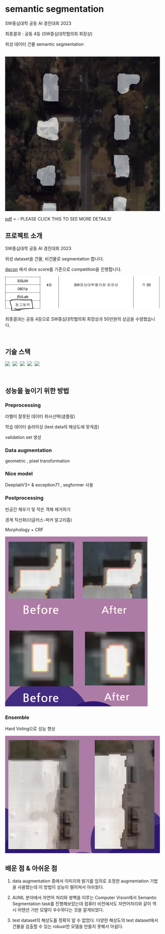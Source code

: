 # semantic segmentation 

SW중심대학 공동 AI 경진대회 2023

최종결과 : 공동 4등 (SW중심대학협의회 회장상)

위성 데이터 건물 semantic segmentation

<p align="center">
  <br>
  <img src="./assets/well_segmented_example.png">
  <br>
  
  [pdf](https://github.com/leadawon/building_segmentation_dgdr/blob/master/assets/%5Bdgdr%5Dfinal_ppt.pdf) < - PLEASE CLICK THIS TO SEE MORE DETAILS!
  
</p>


## 프로젝트 소개
SW중심대학 공동 AI 경진대회 2023

위성 dataset을 건물, 비건물로 segmentation 합니다.

[dacon](https://dacon.io/competitions/open/236092/overview/description) 에서 dice score를 기준으로 competition을 진행합니다.

<img src="./assets/dgdr_result.png">

최종결과는 공동 4등으로 SW중심대학협의회 회장상과 50만원의 상금을 수령했습니다.

<br>

## 기술 스택

<p>
  <img src="https://img.shields.io/badge/PyTorch-EE4C2C?style=flat&logo=PyTorch&logoColor=white"/></a>&nbsp 
  <img src="https://img.shields.io/badge/Python-3776AB?style=flat&logo=Python&logoColor=white"/></a>&nbsp
  <img src="https://img.shields.io/badge/NumPy-013243?style=flat&logo=NumPy&logoColor=white"/></a>&nbsp 
  <img src="https://img.shields.io/badge/pandas-150458?style=flat&logo=pandas&logoColor=white"/></a>&nbsp
  <img src="https://img.shields.io/badge/Transformers-333664?style=flat&logo=Transformers&logoColor=white"/></a>&nbsp
</p>
<br>

## 성능을 높이기 위한 방법

###  Preprocessing

라벨이 잘못된 데이터 취사선택(샘플링)

학습 데이터 슬라이싱 (test data의 해상도에 맞게끔)

validation set 생성

### Data augmentation

geometric , pixel transformation

### Nice model

DeeplabV3+ & exception71 , segformer 사용

### Postprocessing

빈공간 채우기 및 작은 객체 제거하기

경계 직선화(더글러스-퍼커 알고리즘)

Morphology + CRF

<img src="./assets/morph_crf.png">

### Ensemble

Hard Voting으로 성능 향상

<img src="./assets/ensemble.png">

<br>

## 배운 점 & 아쉬운 점

1. data augmentation 중에서 이미지와 밝기를 임의로 조정한 augmentation 기법을 사용했는데 이 방법이 성능이 떨어져서 아쉬웠다. 

2. AI/ML 분야에서 자연어 처리와 쌍벽을 이루는 Computer Vision에서 Semantic Segmentation task를 진행해보았는데 컴퓨터 비전에서도 자연어처리와 같이 역시 어텐션 기반 모델이 우수하다는 것을 알게되었다.

3. test dataset의 해상도를 정확히 알 수 없었다. 다양한 해상도의 test dataset에서 건물을 검출할 수 있는 robust한 모델을 만들지 못해서 아쉽다.

<p align="justify">

</p>

<br>

<!-- Stack Icon Refernces -->

[py]: https://github.com/leadawon/text_classification_yelp/blob/main/goorm_nlp_8th_group3/project1/img/Python-logo-notext.svg
[pt]: https://github.com/leadawon/text_classification_yelp/blob/main/goorm_nlp_8th_group3/project1/img/PyTorch_logo_black.svg
[pd]: https://github.com/leadawon/text_classification_yelp/blob/main/goorm_nlp_8th_group3/project1/img/Pandas_logo.svg
[mtpt]: https://github.com/leadawon/text_classification_yelp/blob/main/goorm_nlp_8th_group3/project1/img/Matplotlib_icon.svg
[wdb]: /images/stack/node.svg
[trs]: /images/stack/node.svg
